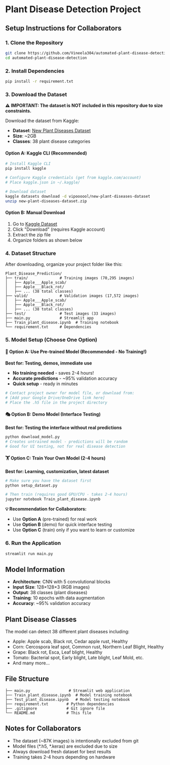 # Plant Disease Detection Project

## Setup Instructions for Collaborators

### 1. Clone the Repository
```bash
git clone https://github.com/Vineela304/automated-plant-disease-detection.git
cd automated-plant-disease-detection
```

### 2. Install Dependencies
```bash
pip install -r requirement.txt
```

### 3. Download the Dataset
**⚠️ IMPORTANT: The dataset is NOT included in this repository due to size constraints.**

Download the dataset from Kaggle:
- **Dataset**: [New Plant Diseases Dataset](https://www.kaggle.com/datasets/vipoooool/new-plant-diseases-dataset)
- **Size**: ~2GB
- **Classes**: 38 plant disease categories

#### Option A: Kaggle CLI (Recommended)
```bash
# Install Kaggle CLI
pip install kaggle

# Configure Kaggle credentials (get from kaggle.com/account)
# Place kaggle.json in ~/.kaggle/

# Download dataset
kaggle datasets download -d vipoooool/new-plant-diseases-dataset
unzip new-plant-diseases-dataset.zip
```

#### Option B: Manual Download
1. Go to [Kaggle Dataset](https://www.kaggle.com/datasets/vipoooool/new-plant-diseases-dataset)
2. Click "Download" (requires Kaggle account)
3. Extract the zip file
4. Organize folders as shown below

### 4. Dataset Structure
After downloading, organize your project folder like this:
```
Plant_Disease_Prediction/
├── train/              # Training images (70,295 images)
│   ├── Apple___Apple_scab/
│   ├── Apple___Black_rot/
│   ├── ... (38 total classes)
├── valid/              # Validation images (17,572 images)
│   ├── Apple___Apple_scab/
│   ├── Apple___Black_rot/
│   ├── ... (38 total classes)
├── test/               # Test images (33 images)
├── main.py             # Streamlit app
├── Train_plant_disease.ipynb  # Training notebook
└── requirement.txt     # Dependencies
```

### 5. Model Setup (Choose One Option)

#### 🎯 Option A: Use Pre-trained Model (Recommended - No Training!)
**Best for: Testing, demos, immediate use**
- **No training needed** - saves 2-4 hours!
- **Accurate predictions** - ~95% validation accuracy
- **Quick setup** - ready in minutes

```bash
# Contact project owner for model file, or download from:
# [Add your Google Drive/OneDrive link here]
# Place the .h5 file in the project directory
```

#### 🎭 Option B: Demo Model (Interface Testing)
**Best for: Testing the interface without real predictions**
```bash
python download_model.py
# Creates untrained model - predictions will be random
# Good for UI testing, not for real disease detection
```

#### 🏋️ Option C: Train Your Own Model (2-4 hours)
**Best for: Learning, customization, latest dataset**
```bash
# Make sure you have the dataset first
python setup_dataset.py

# Then train (requires good GPU/CPU - takes 2-4 hours)
jupyter notebook Train_plant_disease.ipynb
```

**💡 Recommendation for Collaborators:**
- Use **Option A** (pre-trained) for real work
- Use **Option B** (demo) for quick interface testing
- Use **Option C** (train) only if you want to learn or customize

### 6. Run the Application
```bash
streamlit run main.py
```

## Model Information
- **Architecture**: CNN with 5 convolutional blocks
- **Input Size**: 128×128×3 (RGB images)
- **Output**: 38 classes (plant diseases)
- **Training**: 10 epochs with data augmentation
- **Accuracy**: ~95% validation accuracy

## Plant Disease Classes
The model can detect 38 different plant diseases including:
- Apple: Apple scab, Black rot, Cedar apple rust, Healthy
- Corn: Cercospora leaf spot, Common rust, Northern Leaf Blight, Healthy
- Grape: Black rot, Esca, Leaf blight, Healthy
- Tomato: Bacterial spot, Early blight, Late blight, Leaf Mold, etc.
- And many more...

## File Structure
```
├── main.py                 # Streamlit web application
├── Train_plant_disease.ipynb  # Model training notebook
├── Test_plant_disease.ipynb   # Model testing notebook
├── requirement.txt        # Python dependencies
├── .gitignore             # Git ignore file
└── README.md              # This file
```

## Notes for Collaborators
- The dataset (~87K images) is intentionally excluded from git
- Model files (*.h5, *.keras) are excluded due to size
- Always download fresh dataset for best results
- Training takes 2-4 hours depending on hardware
